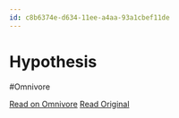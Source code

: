 ```yaml
---
id: c8b6374e-d634-11ee-a4aa-93a1cbef11de
---
```


# Hypothesis
#Omnivore

[Read on Omnivore](https://omnivore.app/me/hypothesis-18defaf705b)
[Read Original](https://hypothes.is/a/vcNU4tYwEe6kYDuFgBGi3g)

